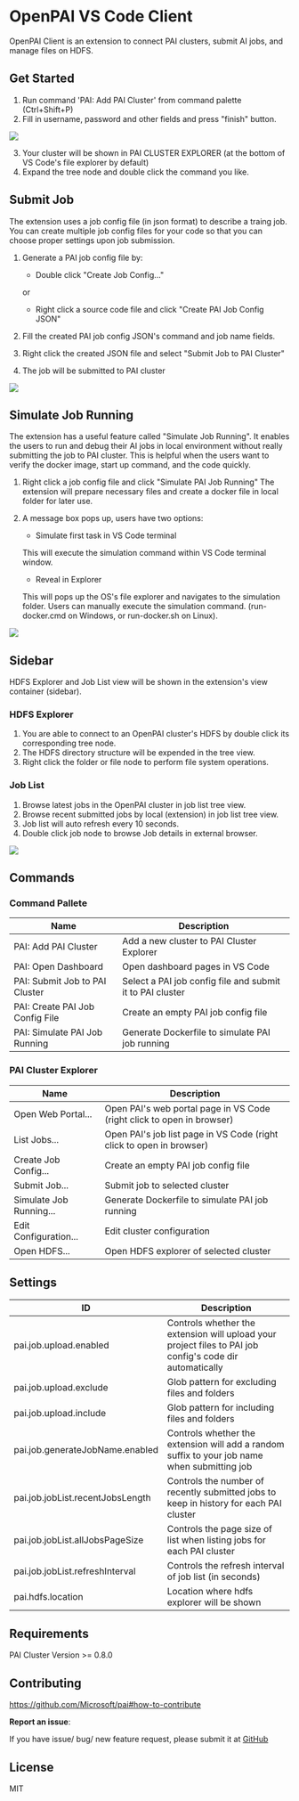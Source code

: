 # OpenPAI VS Code Client

OpenPAI Client is an extension to connect PAI clusters, submit AI jobs, and manage files on HDFS.

## Get Started

1. Run command 'PAI: Add PAI Cluster' from command palette (Ctrl+Shift+P)
2. Fill in username, password and other fields and press "finish" button.

![](https://raw.githubusercontent.com/Microsoft/pai/master/contrib/pai_vscode/assets/add-cluster-finish.png)

3. Your cluster will be shown in PAI CLUSTER EXPLORER (at the bottom of VS Code's file explorer by default)
4. Expand the tree node and double click the command you like.

## Submit Job

The extension uses a job config file (in json format) to describe a traing job. You can create multiple job config files for your code so that you can choose proper settings upon job submission.

1. Generate a PAI job config file by:
    
    - Double click "Create Job Config..."
    
    or
    
    - Right click a source code file and click "Create PAI Job Config JSON"
2. Fill the created PAI job config JSON's command and job name fields.
3. Right click the created JSON file and select "Submit Job to PAI Cluster"
4. The job will be submitted to PAI cluster

![](https://raw.githubusercontent.com/Microsoft/pai/master/contrib/pai_vscode/assets/submit-job.gif)

## Simulate Job Running

The extension has a useful feature called "Simulate Job Running". It enables the users to run and debug their AI jobs in local environment without really submitting the job to PAI cluster. This is helpful when the users want to verify the docker image, start up command, and the code quickly.

1. Right click a job config file and click "Simulate PAI Job Running" The extension will prepare necessary files and create a docker file in local folder for later use.
2. A message box pops up, users have two options:
    
    - Simulate first task in VS Code terminal
    
    This will execute the simulation command within VS Code terminal window.
    
    - Reveal in Explorer
    
    This will pops up the OS's file explorer and navigates to the simulation folder. Users can manually execute the simulation command. (run-docker.cmd on Windows, or run-docker.sh on Linux).

![](https://raw.githubusercontent.com/Microsoft/pai/master/contrib/pai_vscode/assets/simulate-job.gif)

## Sidebar

HDFS Explorer and Job List view will be shown in the extension's view container (sidebar).

### HDFS Explorer

1. You are able to connect to an OpenPAI cluster's HDFS by double click its corresponding tree node.
2. The HDFS directory structure will be expended in the tree view. 
3. Right click the folder or file node to perform file system operations.

### Job List

1. Browse latest jobs in the OpenPAI cluster in job list tree view.
2. Browse recent submitted jobs by local (extension) in job list tree view.
3. Job list will auto refresh every 10 seconds.
4. Double click job node to browse Job details in external browser.

![](https://raw.githubusercontent.com/Microsoft/pai/master/contrib/pai_vscode/assets/job-list.png)

## Commands

### Command Pallete

| Name                            | Description                                               |
| ------------------------------- | --------------------------------------------------------- |
| PAI: Add PAI Cluster            | Add a new cluster to PAI Cluster Explorer                 |
| PAI: Open Dashboard             | Open dashboard pages in VS Code                           |
| PAI: Submit Job to PAI Cluster  | Select a PAI job config file and submit it to PAI cluster |
| PAI: Create PAI Job Config File | Create an empty PAI job config file                       |
| PAI: Simulate PAI Job Running   | Generate Dockerfile to simulate PAI job running           |

### PAI Cluster Explorer

| Name                    | Description                                                            |
| ----------------------- | ---------------------------------------------------------------------- |
| Open Web Portal...      | Open PAI's web portal page in VS Code (right click to open in browser) |
| List Jobs...            | Open PAI's job list page in VS Code (right click to open in browser)   |
| Create Job Config...    | Create an empty PAI job config file                                    |
| Submit Job...           | Submit job to selected cluster                                         |
| Simulate Job Running... | Generate Dockerfile to simulate PAI job running                        |
| Edit Configuration...   | Edit cluster configuration                                             |
| Open HDFS...            | Open HDFS explorer of selected cluster                                 |

## Settings

| ID                               | Description                                                                                              |
| -------------------------------- | -------------------------------------------------------------------------------------------------------- |
| pai.job.upload.enabled           | Controls whether the extension will upload your project files to PAI job config's code dir automatically |
| pai.job.upload.exclude           | Glob pattern for excluding files and folders                                                             |
| pai.job.upload.include           | Glob pattern for including files and folders                                                             |
| pai.job.generateJobName.enabled  | Controls whether the extension will add a random suffix to your job name when submitting job             |
| pai.job.jobList.recentJobsLength | Controls the number of recently submitted jobs to keep in history for each PAI cluster                   |
| pai.job.jobList.allJobsPageSize  | Controls the page size of list when listing jobs for each PAI cluster                                    |
| pai.job.jobList.refreshInterval  | Controls the refresh interval of job list (in seconds)                                                   |
| pai.hdfs.location                | Location where hdfs explorer will be shown                                                               |

## Requirements

PAI Cluster Version >= 0.8.0

## Contributing

https://github.com/Microsoft/pai#how-to-contribute

**Report an issue**:

If you have issue/ bug/ new feature request, please submit it at [GitHub](https://github.com/Microsoft/pai/issues)

## License

MIT
